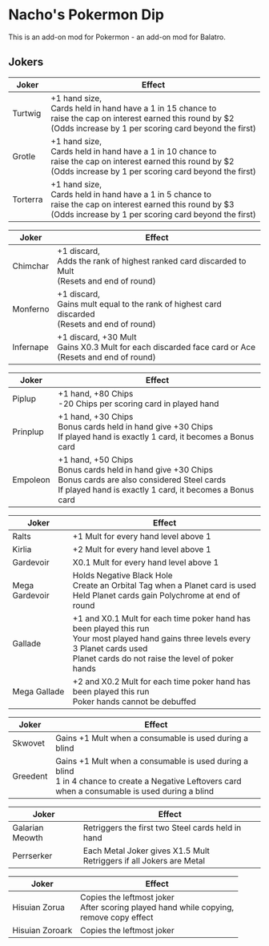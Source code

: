 # Nacho's Pokermon Dip
This is an add-on mod for Pokermon - an add-on mod for Balatro.

## Jokers

| Joker | Effect |
| ------ | ------ |
| Turtwig  | +1 hand size, <br/>Cards held in hand have a 1 in 15 chance to <br/>raise the cap on interest earned this round by $2 <br/>(Odds increase by 1 per scoring card beyond the first)|
| Grotle | +1 hand size, <br/>Cards held in hand have a 1 in 10 chance to <br/>raise the cap on interest earned this round by $2 <br/>(Odds increase by 1 per scoring card beyond the first)|
| Torterra | +1 hand size, <br/>Cards held in hand have a 1 in 5 chance to <br/>raise the cap on interest earned this round by $3 <br/>(Odds increase by 1 per scoring card beyond the first)|

| Joker | Effect |
| ------ | ------ |
| Chimchar | +1 discard, <br/>Adds the rank of highest ranked card discarded to Mult <br/>(Resets and end of round)|
| Monferno | +1 discard, <br/>Gains mult equal to the rank of highest card discarded <br/>(Resets and end of round)|
| Infernape | +1 discard, +30 Mult <br/>Gains X0.3 Mult for each discarded face card or Ace <br/>(Resets and end of round)|

| Joker | Effect |
| ------ | ------ |
| Piplup | +1 hand, +80 Chips <br/>-20 Chips per scoring card in played hand
| Prinplup | +1 hand, +30 Chips <br/> Bonus cards held in hand give +30 Chips <br/>If played hand is exactly 1 card, it becomes a Bonus card
| Empoleon | +1 hand, +50 Chips <br/> Bonus cards held in hand give +30 Chips <br/> Bonus cards are also considered Steel cards <br/>If played hand is exactly 1 card, it becomes a Bonus card

| Joker | Effect |
| ------ | ------ |
| Ralts | +1 Mult for every hand level above 1 |
| Kirlia | +2 Mult for every hand level above 1 |
| Gardevoir | X0.1 Mult for every hand level above 1 |
| Mega Gardevoir | Holds Negative Black Hole<br/>Create an Orbital Tag when a Planet card is used<br/>Held Planet cards gain Polychrome at end of round |
| Gallade | +1 and X0.1 Mult for each time poker hand has been played this run<br/>Your most played hand gains three levels every 3 Planet cards used<br/>Planet cards do not raise the level of poker hands |
| Mega Gallade | +2 and X0.2 Mult for each time poker hand has been played this run<br/>Poker hands cannot be debuffed |



| Joker | Effect |
| ------ | ------ |
| Skwovet | Gains +1 Mult when a consumable is used during a blind |
| Greedent | Gains +1 Mult when a consumable is used during a blind <br/>1 in 4 chance to create a Negative Leftovers card <br/>when a consumable is used during a blind|

| Joker | Effect |
| ------ | ------ |
| Galarian Meowth | Retriggers the first two Steel cards held in hand |
| Perrserker | Each Metal Joker gives X1.5 Mult <br/> Retriggers if all Jokers are Metal |

| Joker | Effect |
| ------ | ------ |
| Hisuian Zorua | Copies the leftmost joker <br/>After scoring played hand while copying,<br/> remove copy effect |
| Hisuian Zoroark | Copies the leftmost joker |
